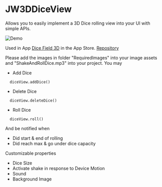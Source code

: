 # JW3DDiceView

Allows you to easily implement a 3D Dice rolling view into your UI with simple APIs. 

![Demo](https://cloud.githubusercontent.com/assets/8235878/8893213/9b991162-33ba-11e5-8dcb-75d645bb5ee6.gif)

Used in App [Dice Field 3D](https://itunes.apple.com/us/app/dice-field-3d/id946490633?mt=8) in the App Store. [Repository](https://github.com/jackywang135/Dice-Field-3D)

Please add the images in folder "RequiredImages" into your image assets and "ShakeAndRollDice.mp3" into your project. 
You may 
* Add Dice 
```
  diceView.addDice()
```
* Delete Dice
```
  diceView.deleteDice()
```
* Roll Dice
```
  diceView.roll()
```

And be notified when 
* Did start & end of rolling 
* Did reach max & go under dice capacity 

Customizable properties 
* Dice Size 
* Activate shake in response to Device Motion 
* Sound
* Background Image

